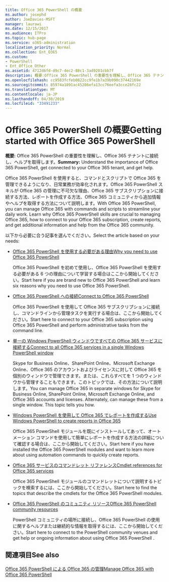 ```yaml
---
title: Office 365 PowerShell の概要
ms.author: josephd
author: JoeDavies-MSFT
manager: laurawi
ms.date: 12/15/2017
ms.audience: ITPro
ms.topic: hub-page
ms.service: o365-administration
localization_priority: Normal
ms.collection: Ent_O365
ms.custom:
- PowerShell
- Ent_Office_Other
ms.assetid: 4712d6fd-d9c7-4ec2-88c1-3ad9201cbb7f
description: 概要:Office 365 PowerShell の重要性を理解し、Office 365 テナントに接続し、ヘルプを取得します。
ms.openlocfilehash: cc9583fcfeb0822cc9fe1b7a39b090c37442169e
ms.sourcegitcommit: 85974a1891ac45286efa13cc76eefa3cce28fc22
ms.translationtype: MT
ms.contentlocale: ja-JP
ms.lasthandoff: 04/30/2019
ms.locfileid: "33491233"
---
```

# <a name="getting-started-with-office-365-powershell"></a><span data-ttu-id="cc738-103">Office 365 PowerShell の概要</span><span class="sxs-lookup"><span data-stu-id="cc738-103">Getting started with Office 365 PowerShell</span></span>

 <span data-ttu-id="cc738-104">**概要:** Office 365 PowerShell の重要性を理解し、Office 365 テナントに接続し、ヘルプを取得します。</span><span class="sxs-lookup"><span data-stu-id="cc738-104">**Summary:** Understand the importance of Office 365 PowerShell, get connected to your Office 365 tenant, and get help.</span></span>
  
<span data-ttu-id="cc738-p101">Office 365 PowerShell を使用すると、コマンドとスクリプトで Office 365 を管理できるようになり、日常業務が効率化されます。Office 365 PowerShell スキルが Office 365 の管理に不可欠な理由、Office 365 サブスクリプションに接続する方法、レポートを作成する方法、Office 365 コミュニティから追加情報やヘルプを取得する方法について説明します。</span><span class="sxs-lookup"><span data-stu-id="cc738-p101">With Office 365 PowerShell, you can manage Office 365 with commands and scripts to streamline your daily work. Learn why Office 365 PowerShell skills are crucial to managing Office 365, how to connect to your Office 365 subscription, create reports, and get additional information and help from the Office 365 community.</span></span>
  
<span data-ttu-id="cc738-107">以下から必要に合う記事を選んでください。</span><span class="sxs-lookup"><span data-stu-id="cc738-107">Select the article based on your needs:</span></span>
  
- [<span data-ttu-id="cc738-108">Office 365 PowerShell を使用する必要がある理由</span><span class="sxs-lookup"><span data-stu-id="cc738-108">Why you need to use Office 365 PowerShell</span></span>](why-you-need-to-use-office-365-powershell.md)
    
    <span data-ttu-id="cc738-109">Office 365 PowerShell を初めて使用し、Office 365 PowerShell を使用する必要がある 6 つの理由について学習する場合はここから開始してください。</span><span class="sxs-lookup"><span data-stu-id="cc738-109">Start here if you are brand new to Office 365 PowerShell and learn six reasons why you need to use Office 365 PowerShell.</span></span> 
    
- [<span data-ttu-id="cc738-110">Office 365 PowerShell への接続</span><span class="sxs-lookup"><span data-stu-id="cc738-110">Connect to Office 365 PowerShell</span></span>](connect-to-office-365-powershell.md)
    
    <span data-ttu-id="cc738-111">Office 365 PowerShell を使用して Office 365 サブスクリプションに接続し、コマンドラインから管理タスクを実行する場合は、ここから開始してください。</span><span class="sxs-lookup"><span data-stu-id="cc738-111">Start here to connect to your Office 365 subscription using Office 365 PowerShell and perform administrative tasks from the command line.</span></span>
    
- [<span data-ttu-id="cc738-112">単一の Windows PowerShell ウィンドウですべての Office 365 サービスに接続する</span><span class="sxs-lookup"><span data-stu-id="cc738-112">Connect to all Office 365 services in a single Windows PowerShell window</span></span>](connect-to-all-office-365-services-in-a-single-windows-powershell-window.md)
    
    <span data-ttu-id="cc738-p102">Skype for Business Online、SharePoint Online、Microsoft Exchange Online、Office 365 のアカウントおよびライセンスに対して Office 365 を個別のウィンドウで管理できます。または、これらすべてを 1 つのウィンドウから管理することもできます。このトピックでは、その方法について説明します。</span><span class="sxs-lookup"><span data-stu-id="cc738-p102">You can manage Office 365 in separate windows for Skype for Business Online, SharePoint Online, Microsoft Exchange Online, and Office 365 accounts and licenses. Alternately, can manage these from a single window. This topic tells you how.</span></span>
    
- [<span data-ttu-id="cc738-116">Windows PowerShell を使用して Office 365 でレポートを作成する</span><span class="sxs-lookup"><span data-stu-id="cc738-116">Use Windows PowerShell to create reports in Office 365</span></span>](use-windows-powershell-to-create-reports-in-office-365.md)
    
    <span data-ttu-id="cc738-117">Office 365 PowerShell モジュールを既にインストールしてあって、オートメーション コマンドを使用して簡単にレポートを作成する方法の詳細について確認する場合は、ここから開始してください。</span><span class="sxs-lookup"><span data-stu-id="cc738-117">Start here if you have installed the Office 365 PowerShell modules and want to learn more about using automation commands to quickly create reports.</span></span> 
    
- [<span data-ttu-id="cc738-118">Office 365 サービスのコマンドレット リファレンス</span><span class="sxs-lookup"><span data-stu-id="cc738-118">Cmdlet references for Office 365 services</span></span>](cmdlet-references-for-office-365-services.md)
    
    <span data-ttu-id="cc738-119">Office 365 PowerShell モジュールのコマンドレットについて説明するトピックを検索するには、ここから開始してください。</span><span class="sxs-lookup"><span data-stu-id="cc738-119">Start here to find the topics that describe the cmdlets for the Office 365 PowerShell modules.</span></span>
    
- [<span data-ttu-id="cc738-120">Office 365 PowerShell のコミュニティ リソース</span><span class="sxs-lookup"><span data-stu-id="cc738-120">Office 365 PowerShell community resources</span></span>](office-365-powershell-community-resources.md)
    
    <span data-ttu-id="cc738-121">PowerShell コミュニティの場所に接続し、Office 365 PowerShell の使用に関するヘルプまたは継続的な情報を取得するには、ここから開始してください。</span><span class="sxs-lookup"><span data-stu-id="cc738-121">Start here to connect to the PowerShell community venues and get help or ongoing information about using Office 365 PowerShell .</span></span>
    
## <a name="see-also"></a><span data-ttu-id="cc738-122">関連項目</span><span class="sxs-lookup"><span data-stu-id="cc738-122">See also</span></span>

#### 

[<span data-ttu-id="cc738-123">Office 365 PowerShell による Office 365 の管理</span><span class="sxs-lookup"><span data-stu-id="cc738-123">Manage Office 365 with Office 365 PowerShell</span></span>](manage-office-365-with-office-365-powershell.md)

